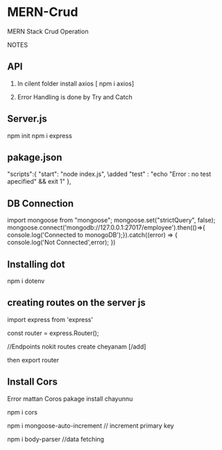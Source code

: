 # MERN-Crud
MERN Stack Crud Operation

NOTES


API
----------------------
1. In cilent folder install axios [ npm i axios]

2. Error Handling is done by Try and Catch


Server.js
----------------------------------------
npm init
npm i express


pakage.json
-----------------------
  "scripts":{
    "start": "node index.js", \\added
    "test" : "echo \"Error : no test apecified\" && exit 1"
  },

DB Connection
-------------------------------------------
import mongoose from "mongoose";
mongoose.set("strictQuery", false);
mongoose.connect('mongodb://127.0.0.1:27017/employee').then(()=>{
    console.log('Connected to monogoDB');}).catch((error) => {
    console.log('Not Connected',error);
})

Installing  dot
---------------------------------------
npm i dotenv

creating routes on the server js
---------------------------------------
import express from 'express'

const router = express.Router();

//Endpoints nokit routes create cheyanam [/add]

then export router

Install Cors
----------------------------------------
Error mattan Coros pakage install chayunnu

npm i cors

npm i mongoose-auto-increment // increment primary key

npm i body-parser //data fetching

